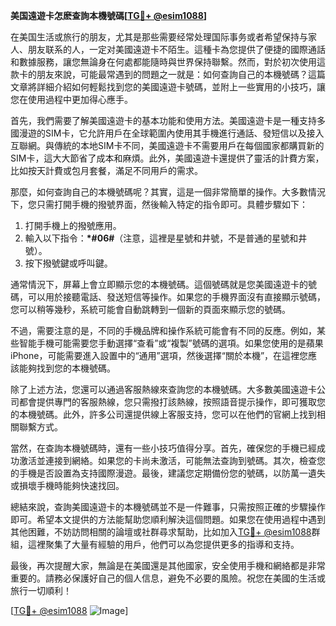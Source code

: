 **美国遠遊卡怎麽查詢本機號碼[[TG💪+ @esim1088](https://t.me/s/esim1088)]**

在美国生活或旅行的朋友，尤其是那些需要经常处理国际事务或者希望保持与家人、朋友联系的人，一定对美國遠遊卡不陌生。這種卡為您提供了便捷的國際通話和數據服務，讓您無論身在何處都能隨時與世界保持聯繫。然而，對於初次使用這款卡的朋友來說，可能最常遇到的問題之一就是：如何查詢自己的本機號碼？這篇文章將詳細介紹如何輕鬆找到您的美國遠遊卡號碼，並附上一些實用的小技巧，讓您在使用過程中更加得心應手。

首先，我們需要了解美國遠遊卡的基本功能和使用方法。美國遠遊卡是一種支持多國漫遊的SIM卡，它允許用戶在全球範圍內使用其手機進行通話、發短信以及接入互聯網。與傳統的本地SIM卡不同，美國遠遊卡不需要用戶在每個國家都購買新的SIM卡，這大大節省了成本和麻煩。此外，美國遠遊卡還提供了靈活的計費方案，比如按天計費或包月套餐，滿足不同用戶的需求。

那麼，如何查詢自己的本機號碼呢？其實，這是一個非常簡單的操作。大多數情況下，您只需打開手機的撥號界面，然後輸入特定的指令即可。具體步驟如下：

1. 打開手機上的撥號應用。
2. 輸入以下指令：**\*#06#**（注意，這裡是星號和井號，不是普通的星號和井號）。
3. 按下撥號鍵或呼叫鍵。

通常情況下，屏幕上會立即顯示您的本機號碼。這個號碼就是您美國遠遊卡的號碼，可以用於接聽電話、發送短信等操作。如果您的手機界面沒有直接顯示號碼，您可以稍等幾秒，系統可能會自動跳轉到一個新的頁面來顯示您的號碼。

不過，需要注意的是，不同的手機品牌和操作系統可能會有不同的反應。例如，某些智能手機可能需要您手動選擇“查看”或“複製”號碼的選項。如果您使用的是蘋果iPhone，可能需要進入設置中的“通用”選項，然後選擇“關於本機”，在這裡您應該能夠找到您的本機號碼。

除了上述方法，您還可以通過客服熱線來查詢您的本機號碼。大多數美國遠遊卡公司都會提供專門的客服熱線，您只需撥打該熱線，按照語音提示操作，即可獲取您的本機號碼。此外，許多公司還提供線上客服支持，您可以在他們的官網上找到相關聯繫方式。

當然，在查詢本機號碼時，還有一些小技巧值得分享。首先，確保您的手機已經成功激活並連接到網絡。如果您的卡尚未激活，可能無法查詢到號碼。其次，檢查您的手機是否設置為支持國際漫遊。最後，建議您定期備份您的號碼，以防萬一遺失或損壞手機時能夠快速找回。

總結來說，查詢美國遠遊卡的本機號碼並不是一件難事，只需按照正確的步驟操作即可。希望本文提供的方法能幫助您順利解決這個問題。如果您在使用過程中遇到其他困難，不妨訪問相關的論壇或社群尋求幫助，比如加入[TG💪+ @esim1088](https://t.me/s/esim1088)群組，這裡聚集了大量有經驗的用戶，他們可以為您提供更多的指導和支持。

最後，再次提醒大家，無論是在美國還是其他國家，安全使用手機和網絡都是非常重要的。請務必保護好自己的個人信息，避免不必要的風險。祝您在美國的生活或旅行一切順利！

[[TG💪+ @esim1088](https://t.me/s/esim1088) ![Image](https://i.postimg.cc/4NQfJmqS/Snipaste-2025-05-13-00-14-12.png)]